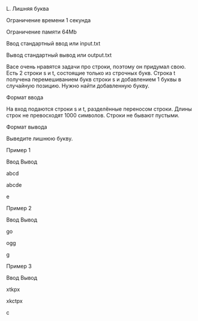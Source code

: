 L. Лишняя буква

Ограничение времени	1 секунда

Ограничение памяти	64Mb

Ввод	стандартный ввод или input.txt

Вывод	стандартный вывод или output.txt

Васе очень нравятся задачи про строки, поэтому он придумал свою. Есть 2 строки s и t, состоящие только из строчных букв. Строка t получена перемешиванием букв строки s и добавлением 1 буквы в случайную позицию. Нужно найти добавленную букву.

Формат ввода

На вход подаются строки s и t, разделённые переносом строки. Длины строк не превосходят 1000 символов. Строки не бывают пустыми.

Формат вывода

Выведите лишнюю букву.

Пример 1

Ввод	Вывод

abcd

abcde

e

Пример 2

Ввод	Вывод

go

ogg

g

Пример 3

Ввод	Вывод

xtkpx

xkctpx

c